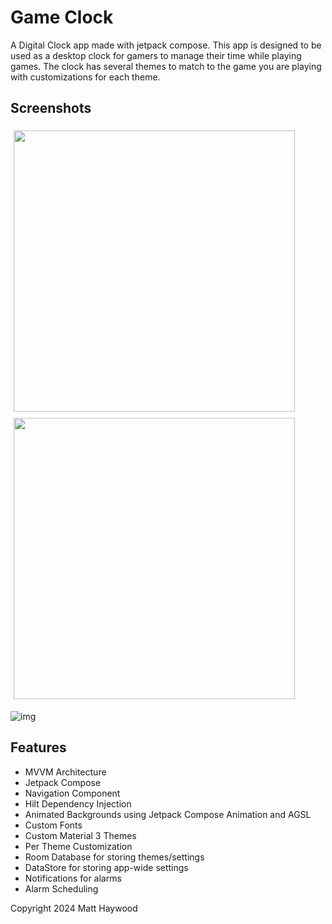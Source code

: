 ﻿# Game Clock

A Digital Clock app made with jetpack compose. 
This app is designed to be used as a desktop clock for gamers to manage their time while playing games.
The clock has several themes to match to the game you are playing with customizations for each theme.

## Screenshots

<div style="display:flex; flex-wrap:wrap;">
  <img src="https://i.imgur.com/TF2tOI7.gif" style="flex:1; margin:5px;" height="450">
  <img src="https://i.imgur.com/eNevLgd.gif" style="flex:1; margin:5px;" height="450">
</div>

![img](https://i.imgur.com/TF2tOI7.gif)

## Features
- MVVM Architecture
- Jetpack Compose
- Navigation Component
- Hilt Dependency Injection
- Animated Backgrounds using Jetpack Compose Animation and AGSL
- Custom Fonts
- Custom Material 3 Themes
- Per Theme Customization
- Room Database for storing themes/settings
- DataStore for storing app-wide settings
- Notifications for alarms
- Alarm Scheduling


Copyright 2024 Matt Haywood
